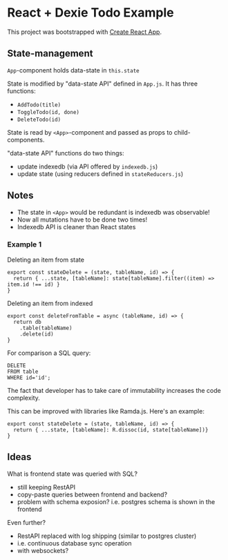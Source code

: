 # React + Dexie Todo Example

This project was bootstrapped with [Create React App](https://github.com/facebookincubator/create-react-app).

## State-management

`App`-component holds data-state in `this.state`

State is modified by "data-state API" defined in `App.js`. It has three functions:
- `AddTodo(title)`
- `ToggleTodo(id, done)`
- `DeleteTodo(id)`

State is read by `<App>`-component and passed as props to child-components.

"data-state API" functions do two things:
- update indexedb (via API offered by `indexedb.js`)
- update state (using reducers defined in `stateReducers.js`)

## Notes

- The state in `<App>` would be redundant is indexedb was observable!
- Now all mutations have to be done two times!
- Indexedb API is cleaner than React states

### Example 1

Deleting an item from state

```
export const stateDelete = (state, tableName, id) => {
  return { ...state, [tableName]: state[tableName].filter((item) => item.id !== id) }
}
```

Deleting an item from indexed

```
export const deleteFromTable = async (tableName, id) => {
  return db
    .table(tableName)
    .delete(id)
}
```

For comparison a SQL query:

```
DELETE
FROM table
WHERE id='id';
```

The fact that developer has to take care of immutability increases the code complexity.

This can be improved with libraries like Ramda.js. Here's an example:

```
export const stateDelete = (state, tableName, id) => {
  return { ...state, [tableName]: R.dissoc(id, state[tableName])}
}
```

## Ideas

What is frontend state was queried with SQL?
- still keeping RestAPI
- copy-paste queries between frontend and backend?
- problem with schema exposion? i.e. postgres schema is shown in the frontend

Even further?
- RestAPI replaced with log shipping (similar to postgres cluster)
- i.e. continuous database sync operation
- with websockets?